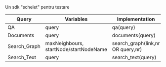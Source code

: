 Un sdk "schelet" pentru testare

| Query          | Variables                                 | Implementation                   |
|----------------|-------------------------------------------|----------------------------------|
| QA             | query                                     | qa(query)                        |
| Documents      | query                                     | documents(query)                 |
| Search_Graph   | maxNeighbours, startNode/startNodeName    | search_graph(link,nr OR query,nr)|
| Search_Text    | query                                     | search_text(query)               |

